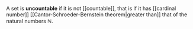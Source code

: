 A set is **uncountable** if it is not [[countable]], that is if it has [[cardinal number]] [[Cantor-Schroeder-Bernstein theorem|greater than]] that of the natural numbers $\mathbb N$. 
